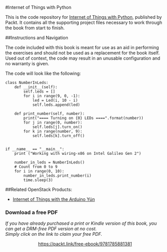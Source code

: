 


#Internet of Things with Python

This is the code repository for [Internet of Things with Python](https://www.packtpub.com/hardware-and-creative/internet-things-python?utm_source=GitHub&utm_medium=Repository&utm_campaign=9781785881381
), published by Packt. It contains all the supporting project files necessary to work through the book from start to finish.

##Instructions and Navigation

The code included with this book is meant for use as an aid in performing the exercises and should not be used as a replacement for the book itself.
Used out of context, the code may result in an unusable configuration and no warranty is given.

The code will look like the following:
```
class NumberInLeds:
    def __init__(self):
        self.leds = []
        for i in range(9, 0, -1):
            led = Led(i, 10 - i)
            self.leds.append(led)

    def print_number(self, number):
        print("==== Turning on {0} LEDs ====".format(number))
        for j in range(0, number):
            self.leds[j].turn_on()
        for k in range(number, 9):
            self.leds[k].turn_off()


if __name__ == "__main__":
    print ("Working with wiring-x86 on Intel Galileo Gen 2")

    number_in_leds = NumberInLeds()
    # Count from 0 to 9
    for i in range(0, 10):
        number_in_leds.print_number(i)
        time.sleep(3)

```


##Related OpenStack Products:

* [Internet of Things with the Arduino Yún](https://www.packtpub.com/hardware-and-creative/internet-things-arduino-y%C3%BAn?utm_source=GitHub&utm_medium=Repository&utm_campaign=9781783288007)

### Download a free PDF

 <i>If you have already purchased a print or Kindle version of this book, you can get a DRM-free PDF version at no cost.<br>Simply click on the link to claim your free PDF.</i>
<p align="center"> <a href="https://packt.link/free-ebook/9781785881381">https://packt.link/free-ebook/9781785881381 </a> </p>